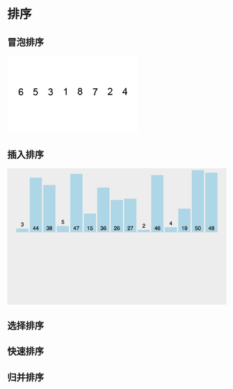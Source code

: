 # 排序
## 冒泡排序
![冒泡排序](../../asset/imgs/Bubble-sort-example-300px.gif)
## 插入排序
![插入排序](../../asset/imgs/插入排序insert_sort.gif "insert_sort")
## 选择排序
## 快速排序
## 归并排序